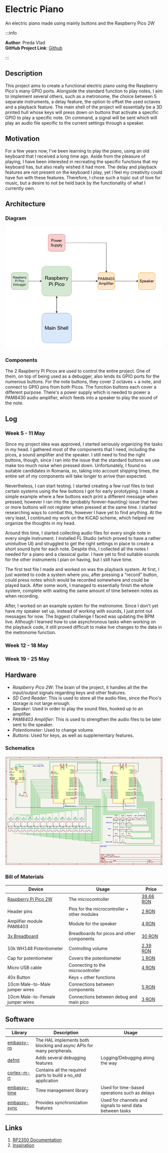 # Electric Piano
An electric piano made using mainly buttons and the Raspberry Pico 2W

:::info 

**Author**: Preda Vlad \
**GitHub Project Link**: [Github](https://github.com/UPB-PMRust-Students/project-Mrpokemon04)

:::

## Description

This project aims to create a functional electric piano using the Raspberry Pico's many GPIO ports. Alongside the standard function to play notes, I aim to implement several others, such as a metronome, the choice between 5 separate instruments, a delay feature, the option to offset the used octaves and a playback feature. The main shell of the project will essentially be a 3D printed hull whose keys will press down on buttons that activate a specific GPIO to play a specific note. On command, a signal will be sent which will play an audio file specific to the current settings through a speaker.

## Motivation

For a few years now, I've been learning to play the piano, using an old keyboard that I received a long time ago. Aside from the pleasure of playing, I have been interested in recreating the specific functions that my keyboard has, but also really wished it had more. The delay and playback features are not present on the keyboard I play, yet I feel my creativity could have fun with these features. Therefore, I chose such a topic out of love for music, but a desire to not be held back by the functionality of what I currently own.

## Architecture 

### Diagram

 ![Diagram](diagram.webp)

### Components

 The 2 Raspberry Pi Picos are used to control the entire project. One of them, on top of being used as a debugger, also lends its GPIO ports for the numerous buttons.
 For the note buttons, they cover 2 octaves + a note, and connect to GPIO pins from both Picos. The function buttons each cover a different purpose. There's a power supply which is needed to power a PAM8430 audio amplifier, which feeds into a speaker to play the sound of the note.

## Log

### Week 5 - 11 May

Since my project idea was approved, I started seriously organizing the tasks in my head. I gathered most of the components that I need, including the picos, a sound amplifier and the speaker. I still need to find the right buttons, though, since I ran into the issue that the standard buttons we use make too much noise when pressed down. Unfortunately, I found no suitable candidates in Romania, so, taking into account shipping times, the entire set of my components will take longer to arrive than expected.

Nevertheless, I can start testing. I started creating a few rust files to test certain systems using the few buttons I got for early prototyping. I made a simple example where a few buttons each print a different message when pressed, however I ran into the (probably forever-haunting) issue that two or more buttons will not register when pressed at the same time. I started researching ways to combat this, however I have yet to find anything. At the very least, I continued my work on the KiCAD scheme, which helped me organize the thoughts in my head.

Around this time, I started collecting audio files for every single note in every single instrument. I installed FL Studio (which proved to have a rather unintuitive UI) and struggled to get the right settings in place to create a short sound byte for each note. Despite this, I collected all the notes I needed for a piano and a classical guitar. I have yet to find suitable sounds for the other instruments I plan on having, but I still have time.

The first test file I made and worked on was the playback system. At first, I just wanted to code a system where you, after pressing a "record" button, could press notes which would be recorded somewhere and could be played back. After some work, I managed to essentially finish the whole system, complete with waiting the same amount of time between notes as when recording.

After, I worked on an example system for the metronome. Since I don't yet have my speaker set up, instead of working with sounds, I just print out messages for now. The biggest challenge I faced was updating the BPM live. Although I learned how to use asynchronous tasks when working on the playback code, it still proved difficult to make live changes to the data in the metronome function.

### Week 12 - 18 May

### Week 19 - 25 May

## Hardware

- *Raspberry Pico 2W*: The brain of the project, it handles all the the input/output signals regarding keys and other features.
- *SD Card Reader*: This is used to store all the audio files, since the Pico's storage is not large enough.
- *Speaker*: Used in order to play the sound files, hooked up to an amplifier.
- *PAM8403 Amplifier*: This is used to strengthen the audio files to be later sent to the speaker.
- *Potentiometer*: Used to change volume.
- *Buttons*: Used for keys, as well as supplementary features. 

### Schematics

 ![Schematic](schematic.webp)

### Bill of Materials


| Device | Usage | Price |
|--------|--------|-------|
| [Raspberry Pi Pico 2W](https://www.raspberrypi.com/documentation/microcontrollers/raspberry-pi-pico.html) | The microcontroller | [39.66 RON](https://www.optimusdigital.ro/ro/placi-raspberry-pi/13327-raspberry-pi-pico-2-w.html) |
| Header pins | Pins for the microcontroller + other modules | [2 RON](https://www.optimusdigital.ro/ro/componente-electronice-headere-de-pini/85-header-de-pini.html) |
| Amplifier module PAM8403 | Module for the speaker | [4 RON](https://www.optimusdigital.ro/ro/audio-amplificatoare-audio/165-amplificator-in-miniatura.html) |
| [3x Breadboard](http://www.pgccphy.net/1020/datasheets/ELEGOO%20830%20430%20tie-points%20Breadboard.pdf) | Breadboards for picos and other components | [30 RON](https://www.optimusdigital.ro/ro/prototipare-breadboard-uri/8-breadboard-830-points.html) |
| 10k WH148 Potentiometer | Controlling volume | [2.39 RON](https://www.optimusdigital.ro/ro/componente-electronice-potentiometre/12360-rezistor-variabil-10k-wh148-poteniometru-fara-aiba-i-piulia.html) |
| Cap for potentiometer | Covers the potentiometer | [1 RON](https://www.optimusdigital.ro/ro/altele/267-capac-colorat-pentru-potentiometru-.html) |
| Micro USB cable | Connecting to the microcontroller | [4 RON](https://www.optimusdigital.ro/ro/cabluri-cabluri-usb/11939-cablu-negru-micro-usb-1-m.html) |
| 40x Button | Keys + other functions | |
| 10cm Male-to-Male jumper wires | Connections between components | [5 RON](https://www.optimusdigital.ro/ro/fire-fire-mufate/884-set-fire-tata-tata-40p-10-cm.html) |
| 10cm Male-to-Female jumper wires | Connections between debug and main pico | [3 RON](https://www.optimusdigital.ro/ro/fire-fire-mufate/650-fire-colorate-mama-tata-10p.html) |

## Software

| Library | Description | Usage |
|---------|-------------|-------|
| [embassy-rp](https://docs.embassy.dev/embassy-rp/git/rp2040/index.html) | The HAL implements both blocking and async APIs for many peripherals. | 
| [defmt](https://docs.rs/defmt/latest/defmt/) | Adds several debugging features | Logging/Debugging along the way
| [cortex-m-rt](https://docs.rs/cortex-m-rt/latest/cortex_m_rt/) | Contains all the required parts to build a no_std application | 
| [embassy-time](https://embassy.dev/book/dev/time_keeping.html) | Time management library  | Used for time-based operations such as delays |
| [embassy-sync](https://docs.embassy.dev/embassy-sync/git/default/index.html) | Provides synchronization features | Used for channels and signals to send data between tasks |

## Links

<!-- Add a few links that inspired you and that you think you will use for your project -->

1. [RP2350 Documentation](https://datasheets.raspberrypi.com/rp2350/rp2350-datasheet.pdf)
2. [Inspiration](https://www.instructables.com/Electric-Piano/)